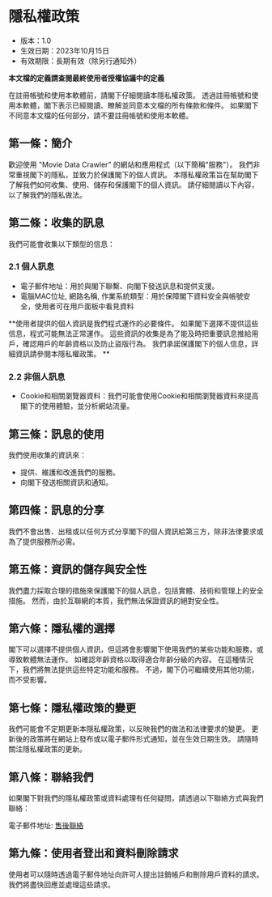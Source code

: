 # 隱私權政策
* 版本：1.0
* 生效日期：2023年10月15日
* 有效期限：長期有效（除另行通知外）

**本文檔的定義請查閱最終使用者授權協議中的定義**

在註冊帳號和使用本軟體前，請閣下仔細閱讀本隱私權政策。 透過註冊帳號和使用本軟體，閣下表示已經閱讀、瞭解並同意本文檔的所有條款和條件。 如果閣下不同意本文檔的任何部分，請不要註冊帳號和使用本軟體。

## 第一條：簡介

歡迎使用 "Movie Data Crawler" 的網站和應用程式（以下簡稱"服務"）。 我們非常重視閣下的隱私，並致力於保護閣下的個人資訊。 本隱私權政策旨在幫助閣下了解我們如何收集、使用、儲存和保護閣下的個人資訊。 請仔細閱讀以下內容，以了解我們的隱私做法。

## 第二條：收集的訊息

我們可能會收集以下類型的信息：

### 2.1 個人訊息

- 電子郵件地址：用於與閣下聯繫、向閣下發送訊息和提供支援。
- 電腦MAC位址, 網路名稱, 作業系統類型：用於保障閣下資料安全與帳號安全，使用者可在用戶面板中看見資料

**使用者提供的個人資訊是我們程式運作的必要條件。 如果閣下選擇不提供這些信息，程式可能無法正常運作。 這些資訊的收集是為了能及時把重要訊息推給用戶，確認用戶的年齡資格以及防止盜版行為。 我們承諾保護閣下的個人信息，詳細資訊請參閱本隱私權政策。 **

### 2.2 非個人訊息

- Cookie和相關瀏覽器資料：我們可能會使用Cookie和相關瀏覽器資料來提高閣下的使用體驗，並分析網站流量。

## 第三條：訊息的使用

我們使用收集的資訊來：

- 提供、維護和改進我們的服務。
- 向閣下發送相關資訊和通知。

## 第四條：訊息的分享

我們不會出售、出租或以任何方式分享閣下的個人資訊給第三方，除非法律要求或為了提供服務所必需。

## 第五條：資訊的儲存與安全性

我們盡力採取合理的措施來保護閣下的個人訊息，包括實體、技術和管理上的安全措施。 然而，由於互聯網的本質，我們無法保證資訊的絕對安全性。

## 第六條：隱私權的選擇

閣下可以選擇不提供個人資訊，但這將會影響閣下使用我們的某些功能和服務，或導致軟體無法運作。 如確認年齡資格以取得適合年齡分級的內容。 在這種情況下，我們將無法提供這些特定功能和服務。 不過，閣下仍可繼續使用其他功能，而不受影響。

## 第七條：隱私權政策的變更

我們可能會不定期更新本隱私權政策，以反映我們的做法和法律要求的變更。 更新後的政策將在網站上發布或以電子郵件形式通知，並在生效日期生效。 請隨時關注隱私權政策的更新。

## 第八條：聯絡我們

如果閣下對我們的隱私權政策或資料處理有任何疑問，請透過以下聯絡方式與我們聯絡：

電子郵件地址: [售後聯絡](/cht/README.md#售後聯絡)

## 第九條：使用者登出和資料刪除請求

使用者可以隨時透過電子郵件地址向許可人提出註銷帳戶和刪除用戶資料的請求。 我們將盡快回應並處理這些請求。